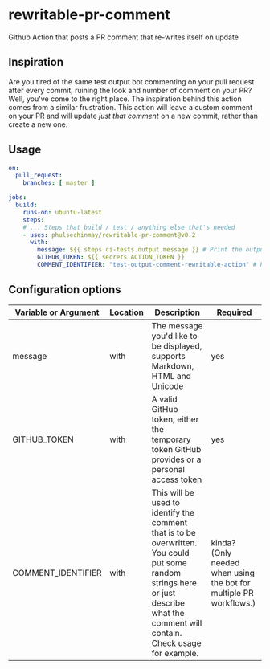 # rewritable-pr-comment

Github Action that posts a PR comment that re-writes itself on update

## Inspiration

Are you tired of the same test output bot commenting on your pull request after every commit, ruining the look and number of comment on your PR? Well, you've come to the right place. The inspiration behind this action comes from a similar frustration. This action will leave a custom comment on your PR and will update *just that comment* on a new commit, rather than create a new one.

## Usage

```yaml
on:
  pull_request:
    branches: [ master ]

jobs:
  build:
    runs-on: ubuntu-latest
    steps:
    # ... Steps that build / test / anything else that's needed
    - uses: phulsechinmay/rewritable-pr-comment@v0.2
      with:
        message: ${{ steps.ci-tests.output.message }} # Print the output message from a step that tests something
        GITHUB_TOKEN: ${{ secrets.ACTION_TOKEN }}
        COMMENT_IDENTIFIER: "test-output-comment-rewritable-action" # Put some identifier here that will be unique among comments in the PR


```

## Configuration options

| Variable or Argument  | Location | Description                                                                                                                 | Required |
| --------------------- | -------- | --------------------------------------------------------------------------------------------------------------------------- | -------- |
| message               | with     | The message you'd like to be displayed, supports Markdown, HTML and Unicode                                      | yes      |
| GITHUB_TOKEN            | with     | A valid GitHub token, either the temporary token GitHub provides or a personal access token                                 | yes    |
| COMMENT_IDENTIFIER | with     | This will be used to identify the comment that is to be overwritten. You could put some random strings here or just describe what the comment will contain. Check usage for example. | kinda? (Only needed when using the bot for multiple PR workflows.)        |

